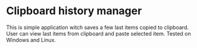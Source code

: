 # Clipboard history manager

This is simple application witch saves a few last items copied to clipboard.
User can view last items from clipboard and paste selected item.
Tested on Windows and Linux.
